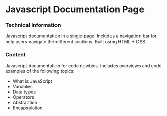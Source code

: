 # Javascript Documentation Page 
### Technical Information
Javascript documentation in a single page. Includes a navigation bar for help users navigate the different sections. Built using HTML + CSS.
### Content
Javascript documentation for code newbies. Includes overviews and code examples of the following topics:
- What is JavaScript
- Variables
- Data types
- Operators
- Abstraction
- Encapsulation
